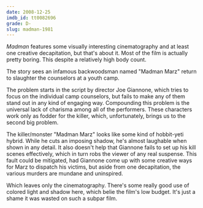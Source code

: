 ```yaml
---
date: 2008-12-25
imdb_id: tt0082696
grade: D-
slug: madman-1981
---
```


_Madman_ features some visually interesting cinematography and at least one creative decapitation, but that's about it. Most of the film is actually pretty boring. This despite a relatively high body count.

The story sees an infamous backwoodsman named "Madman Marz" return to slaughter the counselors at a youth camp.

The problem starts in the script by director Joe Giannone, which tries to focus on the individual camp counselors, but fails to make any of them stand out in any kind of engaging way. Compounding this problem is the universal lack of charisma among all of the performers. These characters work only as fodder for the killer, which, unfortunately, brings us to the second big problem.

The killer/monster "Madman Marz" looks like some kind of hobbit-yeti hybrid. While he cuts an imposing shadow, he's almost laughable when shown in any detail. It also doesn't help that Giannone fails to set up his kill scenes effectively, which in turn robs the viewer of any real suspense. This fault could be mitigated, had Giannone come up with some creative ways for Marz to dispatch his victims, but aside from one decapitation, the various murders are mundane and uninspired.

Which leaves only the cinematography. There's some really good use of colored light and shadow here, which belie the film's low budget. It's just a shame it was wasted on such a subpar film.
